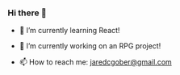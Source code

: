 ### Hi there 👋

- 🌱 I’m currently learning React!

- 🔭 I’m currently working on an RPG project!

- 📫 How to reach me: jaredcgober@gmail.com


<!--
**JCGober/jcgober** is a ✨ _special_ ✨ repository because its `README.md` (this file) appears on your GitHub profile.

Here are some ideas to get you started:

- 🔭 I’m currently working on ...
- 🌱 I’m currently learning ...
- 👯 I’m looking to collaborate on ...
- 🤔 I’m looking for help with ...
- 💬 Ask me about ...
- 📫 How to reach me: ...
- 😄 Pronouns: ...
- ⚡ Fun fact: ...
-->
